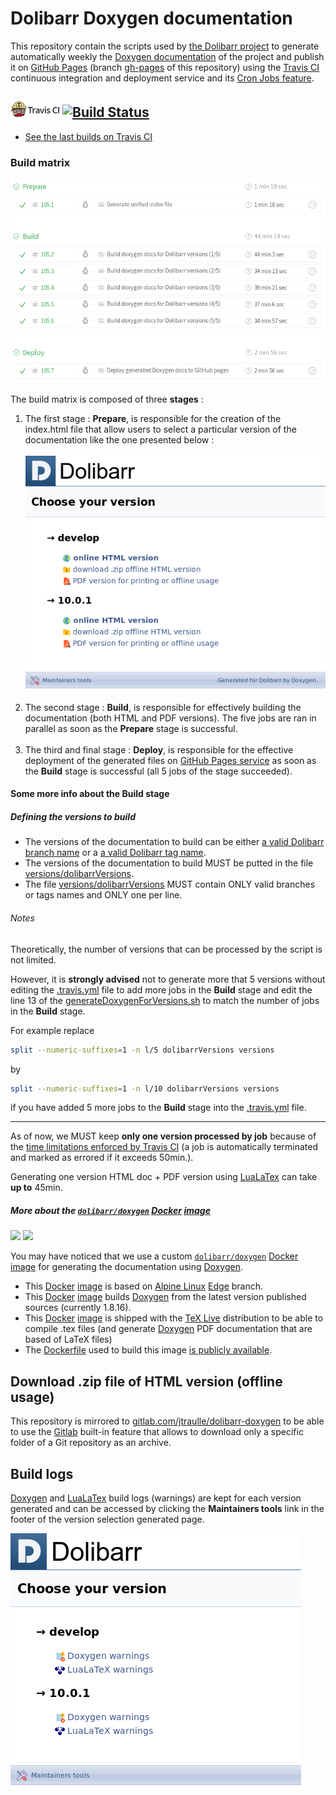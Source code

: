 # Dolibarr Doxygen documentation

This repository contain the scripts used by [the Dolibarr project](https://www.dolibarr.org/) to generate automatically weekly the [Doxygen documentation](http://www.doxygen.nl/) of the project and publish it on [GitHub Pages](https://pages.github.com/) (branch [gh-pages](https://github.com/Dolibarr/doxygen/tree/gh-pages) of this repository) using the [Travis CI](https://travis-ci.org) continuous integration and deployment service and its [Cron Jobs feature](https://docs.travis-ci.com/user/cron-jobs/).

## [![TravisCI logo](docs/travis-logo.png)](https://travis-ci.org/dolibarr/doxygen) [![Build Status](https://travis-ci.org/Dolibarr/doxygen.svg?branch=master)](https://travis-ci.org/Dolibarr/doxygen)

* [See the last builds on Travis CI](https://travis-ci.org/dolibarr/doxygen/builds)

### Build matrix

![Image of Dolibarr Doxygen TravisCI build matrix](docs/travis-ci-matrix.png)

The build matrix is composed of three **stages** :
1. The first stage : **Prepare**, is responsible for the creation of the index.html file that allow users to select a particular version of the documentation like the one presented below :<br><br>
![Image of Dolibarr Doxygen unified index](docs/unified-index.png)<br><br>
1. The second stage : **Build**, is responsible for effectively building the documentation (both HTML and PDF versions). The five jobs are ran in parallel as soon as the **Prepare** stage is successful.<br><br>
1. The third and final stage : **Deploy**, is responsible for the effective deployment of the generated files on [GitHub Pages service](https://pages.github.com/) as soon as the **Build** stage is successful (all 5 jobs of the stage succeeded).

#### Some more info about the Build stage

##### Defining the versions to build

* The versions of the documentation to build can be either [a valid Dolibarr branch name](https://github.com/Dolibarr/dolibarr/branches) or a [a valid Dolibarr tag name](https://github.com/Dolibarr/dolibarr/tags).
* The versions of the documentation to build MUST be putted in the file [versions/dolibarrVersions](versions/dolibarrVersions).
* The file [versions/dolibarrVersions](versions/dolibarrVersions) MUST contain ONLY valid branches or tags names and ONLY one per line.

###### Notes

Theoretically, the number of versions that can be processed by the script is not limited. 

However, it is **strongly advised** not to generate more that 5 versions without editing the [.travis.yml](.travis.yml) file to add more jobs in the **Build** stage and edit the line 13 of the [generateDoxygenForVersions.sh](generateDoxygenForVersions.sh) to match the number of jobs in the **Build** stage. 

For example replace 
```bash
split --numeric-suffixes=1 -n l/5 dolibarrVersions versions
```
 by 
 ```bash
 split --numeric-suffixes=1 -n l/10 dolibarrVersions versions
 ```
if you have added 5 more jobs to the **Build** stage into the [.travis.yml](.travis.yml) file. 

----
As of now, we MUST keep **only one version processed by job** because of the [time limitations enforced by Travis CI](https://docs.travis-ci.com/user/customizing-the-build/#build-timeouts) (a job is automatically terminated and marked as errored if it exceeds 50min.).

Generating one version HTML doc + PDF version using [LuaLaTex](http://www.luatex.org/) can take **up to** 45min.

##### More about the [`dolibarr/doxygen`](https://hub.docker.com/r/dolibarr/doxygen) [Docker](https://docs.docker.com/engine/docker-overview/) [image](https://docs.docker.com/glossary/?term=image)

[![](https://images.microbadger.com/badges/image/dolibarr/doxygen:1.8.16.svg)](https://microbadger.com/images/dolibarr/doxygen:1.8.16) [![](https://images.microbadger.com/badges/version/dolibarr/doxygen:1.8.16.svg)](https://microbadger.com/images/dolibarr/doxygen:1.8.16)

You may have noticed that we use a custom [`dolibarr/doxygen`](https://hub.docker.com/r/dolibarr/doxygen) [Docker](https://docs.docker.com/engine/docker-overview/) [image](https://docs.docker.com/glossary/?term=image) for generating the documentation using [Doxygen](http://www.doxygen.nl/).

* This [Docker](https://docs.docker.com/engine/docker-overview/) [image](https://docs.docker.com/glossary/?term=image) is based on [Alpine Linux](https://alpinelinux.org/about/) [Edge](https://wiki.alpinelinux.org/wiki/Edge) branch.
* This [Docker](https://docs.docker.com/engine/docker-overview/) [image](https://docs.docker.com/glossary/?term=image) builds [Doxygen](http://www.doxygen.nl/) from the latest version published sources (currently 1.8.16).
* This [Docker](https://docs.docker.com/engine/docker-overview/) [image](https://docs.docker.com/glossary/?term=image) is shipped with the [TeX Live](https://www.tug.org/texlive/) distribution to be able to compile .tex files (and generate [Doxygen](http://www.doxygen.nl/) PDF documentation that are based of LaTeX files)
* The [Dockerfile](https://docs.docker.com/glossary/?term=Dockerfile) used to build this image [is publicly available](https://hub.docker.com/r/dolibarr/doxygen/dockerfile).

## Download .zip file of HTML version (offline usage)

This repository is mirrored to [gitlab.com/jtraulle/dolibarr-doxygen](https://gitlab.com/jtraulle/dolibarr-doxygen) to be able to use the [Gitlab](https://about.gitlab.com/what-is-gitlab/) built-in feature that allows to download only a specific folder of a Git repository as an archive.

## Build logs 

[Doxygen](http://www.doxygen.nl/) and [LuaLaTex](http://www.luatex.org/) build logs (warnings) are kept for each version generated and can be accessed by clicking the **Maintainers tools** link in the footer of the version selection generated page.

![Image of Dolibarr Doxygen index page to log files](docs/logs.png)
